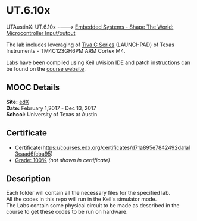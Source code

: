 # UT.6.10x
UTAustinX: UT.6.10x ----> [Embedded Systems - Shape The World: Microcontroller Input/output](https://www.edx.org/course/embedded-systems-shape-world-utaustinx-ut-6-10x)

The lab includes leveraging of [Tiva C Series](http://www.ti.com/tool/ek-tm4c123gxl) (LAUNCHPAD) of Texas Instruments - TM4C123GH6PM ARM Cortex M4.

Labs have been compiled using Keil uVision IDE and patch instructions can be found on the [course website](http://users.ece.utexas.edu/~valvano/edX/index.html).

## MOOC Details
__Site:__ [edX](https://www.edx.org/course/embedded-systems-shape-world-utaustinx-ut-6-10x)  
__Date:__ February 1,2017 - Dec 13, 2017  
__School:__ University of Texas at Austin  

## Certificate
* Certificate(https://courses.edx.org/certificates/d71a895e7842492da1a13caad6fcba95)
* [Grade: 100%](https://1drv.ms/i/s!AjruSvHPSSQgb-UJUteE9YYP9-g) _(not shown in certificate)_

## Description
Each folder will contain all the necessary files for the specified lab.  
All the codes in this repo will run in the Keil's simulator mode.  
The Labs contain some physical circuit to be made as described in the course to get these codes to be run on hardware.
